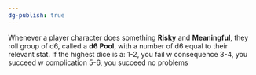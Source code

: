```yaml
---
dg-publish: true
---
```

Whenever a player character does something **Risky** and **Meaningful**, they roll group of d6, called a **d6 Pool**, with a number of d6 equal to their relevant stat.
If the highest dice is a:
	1-2, you fail w consequence
	3-4, you succeed w complication
	5-6, you succeed no problems